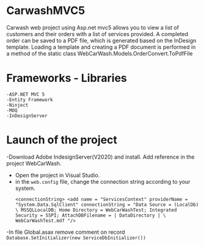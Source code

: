 # CarwashMVC5
Carwash web project using Asp.net mvc5 allows you to view a list of customers and 
their orders with a list of services provided.
  A completed order can be saved to a PDF file, 
  which is generated based on the InDesign template.
Loading a template and creating a PDF document is 
performed in a method of the static class WebCarWash.Models.OrderConvert.ToPdfFile
  
# Frameworks - Libraries  
 ```
-ASP.NET MVC 5
-Entity Framework
-Ninject
-MOQ
-InDesignServer
 ```
# Launch of the project
-Download Adobe IndesignServer(V2020) and install. Add reference in the project WebCarWash.

- Open the project in Visual Studio.
- in the `web.config` file, change the connection string according to your system.
   ```  
   <connectionString> <add name = "ServicesContext" providerName = "System.Data.SqlClient" connectionString = "Data Source = (LocalDb) \ MSSQLLocalDB; Home Directory = WebCarWashTest; Integrated Security = SSPI; AttachDBFilename = | DataDirectory | \ WebCarWashTest.mdf "/>
   ```
-In file Global.asax remove comment on record 
```Database.SetInitializer(new ServiceDbInitializer()) ```
